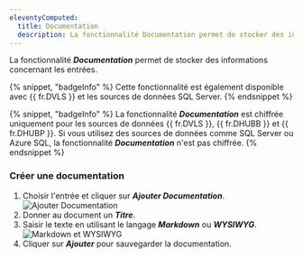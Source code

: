 ```yaml
---
eleventyComputed:
  title: Documentation
  description: La fonctionnalité Documentation permet de stocker des informations concernant les entrées.
---
```

La fonctionnalité ***Documentation*** permet de stocker des informations concernant les entrées.

{% snippet, "badgeInfo" %}
Cette fonctionnalité est également disponible avec {{ fr.DVLS }} et les sources de données SQL Server.
{% endsnippet %}

{% snippet, "badgeInfo" %}
La fonctionnalité ***Documentation*** est chiffrée uniquement pour les sources de données {{ fr.DVLS }}, {{ fr.DHUBB }} et {{ fr.DHUBP }}. Si vous utilisez des sources de données comme SQL Server ou Azure SQL, la fonctionnalité ***Documentation*** n'est pas chiffrée.
{% endsnippet %}

### Créer une documentation

1. Choisir l'entrée et cliquer sur ***Ajouter Documentation***.
![Ajouter Documentation](https://cdnweb.devolutions.net/docs/docs_en_hub_Hub6036.png)
1. Donner au document un ***Titre***.
1. Saisir le texte en utilisant le langage ***Markdown*** ou ***WYSIWYG***.
![Markdown et WYSIWYG](https://cdnweb.devolutions.net/docs/docs_en_hub_Hub6037.png)
5. Cliquer sur ***Ajouter*** pour sauvegarder la documentation.
